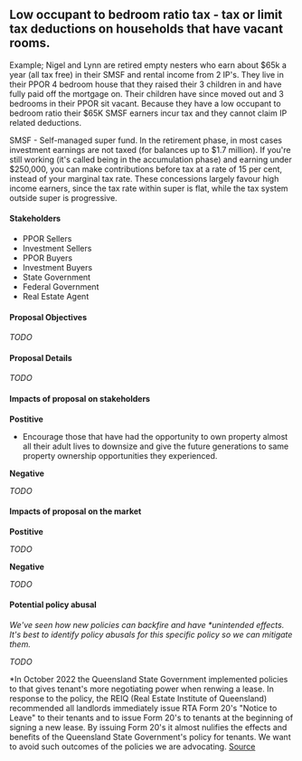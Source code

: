 ## Low occupant to bedroom ratio tax - tax or limit tax deductions on households that have vacant rooms.


Example; Nigel and Lynn are retired empty nesters who earn about $65k a year (all tax free) in their SMSF and rental income from 2 IP's. They live in their PPOR 4 bedroom house that they raised their 3 children in and have fully paid off the mortgage on. Their children have since moved out and 3 bedrooms in their PPOR sit vacant. Because they have a low occupant to bedroom ratio their $65K SMSF earners incur tax and they cannot claim IP related deductions. 

SMSF - Self-managed super fund. In the retirement phase, in most cases investment earnings are not taxed (for balances up to $1.7 million). If you're still working (it's called being in the accumulation phase) and earning under $250,000, you can make contributions before tax at a rate of 15 per cent, instead of your marginal tax rate. These concessions largely favour high income earners, since the tax rate within super is flat, while the tax system outside super is progressive.


#### Stakeholders

- PPOR Sellers
- Investment Sellers
- PPOR Buyers
- Investment Buyers
- State Government
- Federal Government
- Real Estate Agent


#### Proposal Objectives

*TODO*


#### Proposal Details

*TODO*




#### Impacts of proposal on stakeholders

**Postitive**

- Encourage those that have had the opportunity to own property almost all their adult lives to downsize and give the future generations to same property ownership opportunities they experienced. 

**Negative**

*TODO*


#### Impacts of proposal on the market

**Postitive**

*TODO*

**Negative**

*TODO*


#### Potential policy abusal

*We've seen how new policies can backfire and have \*unintended effects. It's best to identify policy abusals for this specific policy so we can mitigate them.*

*TODO*

\*In October 2022 the Queensland State Government implemented policies to that gives tenant's more negotiating power when renwing a lease. In response to the policy, the REIQ (Real Estate Institute of Queensland) recommended all landlords immediately issue RTA Form 20's "Notice to Leave" to their tenants and to issue Form 20's to tenants at the beginning of signing a new lease. By issuing Form 20's it almost nulifies the effects and benefits of the Queensland State Government's policy for tenants. We want to avoid such outcomes of the policies we are advocating. [Source](https://www.reiq.com/articles/notices-to-leave-and-instructions-from-lessor-clients/)